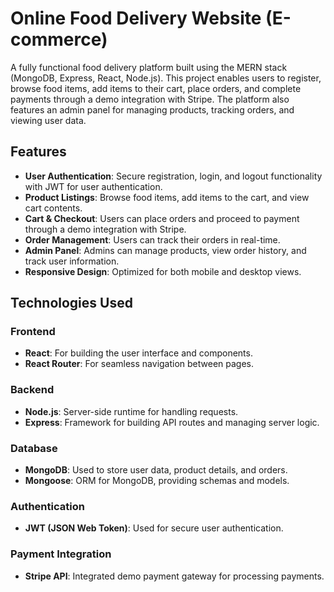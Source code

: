 # Online Food Delivery Website (E-commerce)

A fully functional food delivery platform built using the MERN stack (MongoDB, Express, React, Node.js). This project enables users to register, browse food items, add items to their cart, place orders, and complete payments through a demo integration with Stripe. The platform also features an admin panel for managing products, tracking orders, and viewing user data.

## Features

- **User Authentication**: Secure registration, login, and logout functionality with JWT for user authentication.
- **Product Listings**: Browse food items, add items to the cart, and view cart contents.
- **Cart & Checkout**: Users can place orders and proceed to payment through a demo integration with Stripe.
- **Order Management**: Users can track their orders in real-time.
- **Admin Panel**: Admins can manage products, view order history, and track user information.
- **Responsive Design**: Optimized for both mobile and desktop views.

## Technologies Used

### Frontend

- **React**: For building the user interface and components.
- **React Router**: For seamless navigation between pages.

### Backend

- **Node.js**: Server-side runtime for handling requests.
- **Express**: Framework for building API routes and managing server logic.

### Database

- **MongoDB**: Used to store user data, product details, and orders.
- **Mongoose**: ORM for MongoDB, providing schemas and models.

### Authentication

- **JWT (JSON Web Token)**: Used for secure user authentication.

### Payment Integration

- **Stripe API**: Integrated demo payment gateway for processing payments.
